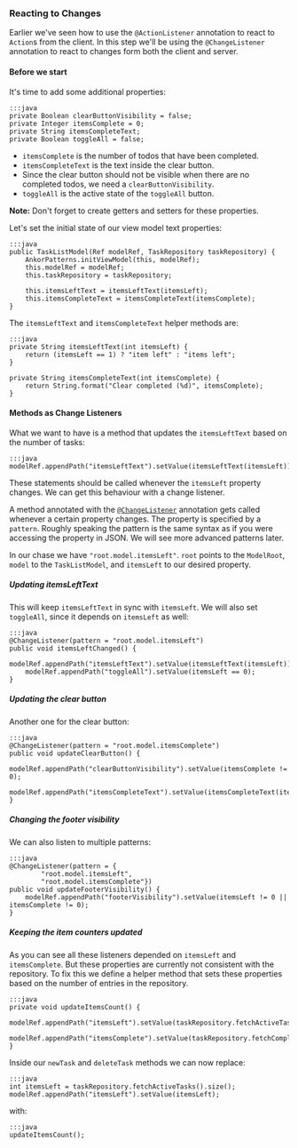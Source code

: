 ### Reacting to Changes

Earlier we've seen how to use the `@ActionListener` annotation to react to `Action`s from the client.
In this step we'll be using the `@ChangeListener` annotation to react to changes form both the client and server.

#### Before we start

It's time to add some additional properties:

    :::java
    private Boolean clearButtonVisibility = false;
    private Integer itemsComplete = 0;
    private String itemsCompleteText;
    private Boolean toggleAll = false;

* `itemsComplete` is the number of todos that have been completed.
* `itemsCompleteText` is the text inside the clear button.
* Since the clear button should not be visible when there are no completed todos, we need a `clearButtonVisibility`.
* `toggleAll` is the active state of the `toggleAll` button.

<div class="alert alert-info">
    <strong>Note:</strong>
    Don't forget to create getters and setters for these properties.
</div>

Let's set the initial state of our view model text properties:

    :::java
    public TaskListModel(Ref modelRef, TaskRepository taskRepository) {
        AnkorPatterns.initViewModel(this, modelRef);
        this.modelRef = modelRef;
        this.taskRepository = taskRepository;

        this.itemsLeftText = itemsLeftText(itemsLeft);
        this.itemsCompleteText = itemsCompleteText(itemsComplete);
    }

The `itemsLeftText` and `itemsCompleteText` helper methods are:

    :::java
    private String itemsLeftText(int itemsLeft) {
        return (itemsLeft == 1) ? "item left" : "items left";
    }

    private String itemsCompleteText(int itemsComplete) {
        return String.format("Clear completed (%d)", itemsComplete);
    }

#### Methods as Change Listeners

What we want to have is a method that updates the `itemsLeftText` based on the number of tasks:

    :::java
    modelRef.appendPath("itemsLeftText").setValue(itemsLeftText(itemsLeft));

These statements should be called whenever the `itemsLeft` property changes.
We can get this behaviour with a change listener.

A method annotated with the [`@ChangeListener`][1] annotation gets called whenever a certain property changes.
The property is specified by a `pattern`.
Roughly speaking the pattern is the same syntax as if you were accessing the property in JSON.
We will see more advanced patterns later.

In our chase we have `"root.model.itemsLeft"`.
`root` points to the `ModelRoot`, `model` to the `TaskListModel`, and `itemsLeft` to our desired property.

##### Updating itemsLeftText

This will keep `itemsLeftText` in sync with `itemsLeft`.
We will also set `toggleAll`, since it depends on `itemsLeft` as well:

    :::java
    @ChangeListener(pattern = "root.model.itemsLeft")
    public void itemsLeftChanged() {
        modelRef.appendPath("itemsLeftText").setValue(itemsLeftText(itemsLeft));
        modelRef.appendPath("toggleAll").setValue(itemsLeft == 0);
    }

##### Updating the clear button

Another one for the clear button:

    :::java
    @ChangeListener(pattern = "root.model.itemsComplete")
    public void updateClearButton() {
        modelRef.appendPath("clearButtonVisibility").setValue(itemsComplete != 0);
        modelRef.appendPath("itemsCompleteText").setValue(itemsCompleteText(itemsComplete));
    }

##### Changing the footer visibility

We can also listen to multiple patterns:

    :::java
    @ChangeListener(pattern = {
            "root.model.itemsLeft",
            "root.model.itemsComplete"})
    public void updateFooterVisibility() {
        modelRef.appendPath("footerVisibility").setValue(itemsLeft != 0 || itemsComplete != 0);
    }

##### Keeping the item counters updated

As you can see all these listeners depended on `itemsLeft` and `itemsComplete`.
But these properties are currently not consistent with the repository.
To fix this we define a helper method that sets these properties based on the number of entries in the repository.

    :::java
    private void updateItemsCount() {
        modelRef.appendPath("itemsLeft").setValue(taskRepository.fetchActiveTasks().size());
        modelRef.appendPath("itemsComplete").setValue(taskRepository.fetchCompletedTasks().size());
    }

Inside our `newTask` and `deleteTask` methods we can now replace:

    :::java
    int itemsLeft = taskRepository.fetchActiveTasks().size();
    modelRef.appendPath("itemsLeft").setValue(itemsLeft);

with:

    :::java
    updateItemsCount();


[1]: #linkToDocu

